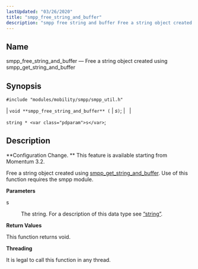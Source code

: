 ```yaml
---
lastUpdated: "03/26/2020"
title: "smpp_free_string_and_buffer"
description: "smpp free string and buffer Free a string object created using smpp get string and buffer void smpp free string and buffer s string s Configuration Change This feature is available starting from Momentum 3 2 Free a string object created using smpp get string and buffer Use of this..."
---
```


<a name="apis.smpp_free_string_and_buffer"></a> 
## Name

smpp_free_string_and_buffer — Free a string object created using smpp_get_string_and_buffer

## Synopsis

`#include "modules/mobility/smpp/smpp_util.h"`

| `void **smpp_free_string_and_buffer** (` | <var class="pdparam">s</var>`)`; |   |

`string * <var class="pdparam">s</var>`;<a name="idp61447904"></a> 
## Description

**Configuration Change. ** This feature is available starting from Momentum 3.2.

Free a string object created using [smpp_get_string_and_buffer](/momentum/3/3-api/apis-smpp-get-string-and-buffer). Use of this function requires the smpp module.

**<a name="idp61451408"></a> Parameters**

<dl class="variablelist">

<dt>s</dt>

<dd>

The string. For a description of this data type see [“string”](/momentum/3/3-api/structs-string).

</dd>

</dl>

**<a name="idp61454720"></a> Return Values**

This function returns void.

**<a name="idp61455632"></a> Threading**

It is legal to call this function in any thread.